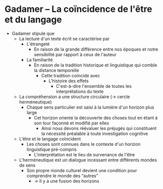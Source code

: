 # Gadamer – La coïncidence de l'être et du langage

- Gadamer stipule que
  - La lecture d'un texte écrit se caractérise par
    - L'étrangeté
      - En raison de la grande différence entre nos époques et notre sensibilité par rapport à ceux de l'auteur
    - La familiarité
      - En raison de la tradition historique et linguistique qui comble la distance temporelle
        - Cette tradition coïncide avec
          - L'histoire des effets
            - C'est-à-dire l'ensemble de toutes les interprétations du texte
  - La compréhension a une structure circulaire (→ cercle herméneutique)
    - Chaque sens particulier est saisi à la lumière d'un horizon plus large
      - Cet horizon oriente la découverte des choses tout en étant à son tour façonné et modifié par elles
        - Ainsi nous devons réévaluer les préjugés qui constituent la nécessité préalable à toute investigation cognitive
  - L'être et le langage coïncident
    - Les choses sont connues dans le contexte d'un horizon linguistique pré-compris
      - L'interprétation est le lieu de survenance de l'être
  - L'herméneutique est un dialogue incessant entre différents mondes de sens
    - Son propre monde culturel devient une condition pour comprendre le monde des “autres”
      - → Il y a une fusion des horizons
